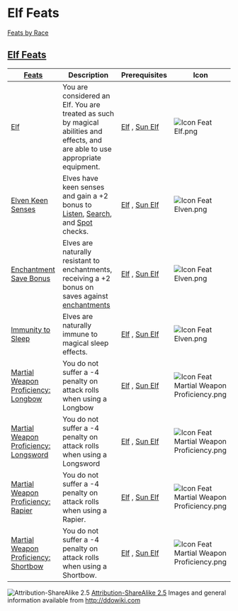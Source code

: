 # Elf Feats

[Feats by Race](RacialFeatSpec.html)

## [Elf Feats](http://ddowiki.com/page/Category:Elf_feats)

|[ ][existingFeat] [Feats][result] | Description | Prerequisites | Icon |
|----------------------------------------|--------|----|----|
| [Elf][elf_feat] |You are considered an Elf. You are treated as such by magical abilities and effects, and are able to use appropriate equipment.| [Elf][elf_race] , [Sun Elf][sunelf_race]|![Icon Feat Elf.png](/images/Icon_Feat_Elf.png)|
|[Elven Keen Senses](http://www.ddowiki.com/page/Elven_Keen_Senses "Elven Keen Senses")| Elves have keen senses and gain a +2 bonus to [Listen](http://www.ddowiki.com/page/Listen "Listen"), [Search](http://www.ddowiki.com/page/Search "Search"), and [Spot](http://www.ddowiki.com/page/Spot "Spot") checks. | [Elf][elf_race] , [Sun Elf][sunelf_race]|![Icon Feat Elven.png](/images/thumb/36px-Icon_Feat_Elven.png)|
|[Enchantment Save Bonus](http://www.ddowiki.com/page/Enchantment_Save_Bonus "Enchantment Save Bonus")|Elves are naturally resistant to enchantments, receiving a +2 bonus on saves against [enchantments](http://www.ddowiki.com/page/Enchantment "Enchantment")| [Elf][elf_race] , [Sun Elf][sunelf_race]|![Icon Feat Elven.png](/images/thumb/36px-Icon_Feat_Elven.png)|
|[Immunity to Sleep](http://www.ddowiki.com/page/Immunity_to_Sleep "Immunity to Sleep")| Elves are naturally immune to magical sleep effects. | [Elf][elf_race] , [Sun Elf][sunelf_race]|![Icon Feat Elven.png](/images/thumb/36px-Icon_Feat_Elven.png)|
|[Martial Weapon Proficiency: Longbow](http://www.ddowiki.com/page/Martial_Weapon_Proficiency#Longbow "Martial Weapon Proficiency") |You do not suffer a -4 penalty on attack rolls when using a Longbow | [Elf][elf_race] , [Sun Elf][sunelf_race] |![Icon Feat Martial Weapon Proficiency.png](/images/thumb/36px-Icon_Feat_Martial_Weapon_Proficiency.png) |
|[Martial Weapon Proficiency: Longsword](http://www.ddowiki.com/page/Martial_Weapon_Proficiency#Longsword "Martial Weapon Proficiency")|You do not suffer a -4 penalty on attack rolls when using a Longsword|[Elf][elf_race] , [Sun Elf][sunelf_race]|![Icon Feat Martial Weapon Proficiency.png](/images/thumb/36px-Icon_Feat_Martial_Weapon_Proficiency.png)|
|[Martial Weapon Proficiency: Rapier](http://www.ddowiki.com/page/Martial_Weapon_Proficiency#Rapier "Martial Weapon Proficiency") |You do not suffer a -4 penalty on attack rolls when using a Rapier.|[Elf][elf_race] , [Sun Elf][sunelf_race]|![Icon Feat Martial Weapon Proficiency.png](/images/thumb/36px-Icon_Feat_Martial_Weapon_Proficiency.png)|
|[Martial Weapon Proficiency: Shortbow](http://www.ddowiki.com/page/Martial_Weapon_Proficiency#Shortbow "Martial Weapon Proficiency") | You do not suffer a -4 penalty on attack rolls when using a Shortbow. | [Elf][elf_race] , [Sun Elf][sunelf_race] |![Icon Feat Martial Weapon Proficiency.png](/images/thumb/36px-Icon_Feat_Martial_Weapon_Proficiency.png) |

[existingFeat]: - "c:verify-rows=#feat:verifyRacialFeats()"
[_matchStrategy_]: - "c:matchStrategy=KeyMatch"
[result]: - "?=#feat"
[elf_feat]: http://www.ddowiki.com/edit/Elf_(feat)?redlink=1 "Elf (feat) (page does not exist)"
[elf_race]: http://www.ddowiki.com/page/Elf "Elf"
[sunelf_race]: http://www.ddowiki.com/page/Sun_Elf_(Morninglord) "Sun Elf (Morninglord)"
![Attribution-ShareAlike 2.5](/images/somerights20.png)
[Attribution-ShareAlike 2.5](https://creativecommons.org/licenses/by-sa/2.5/) Images and general information available from http://ddowiki.com
